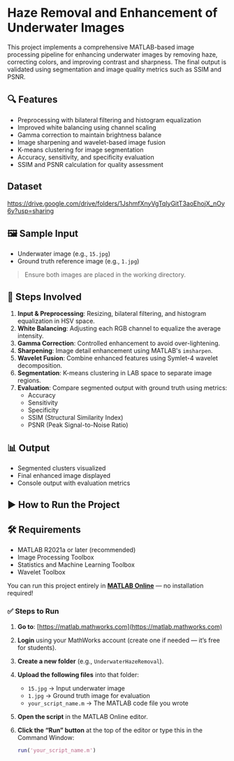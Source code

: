 # Haze Removal and Enhancement of Underwater Images

This project implements a comprehensive MATLAB-based image processing pipeline for enhancing underwater images by removing haze, correcting colors, and improving contrast and sharpness. The final output is validated using segmentation and image quality metrics such as SSIM and PSNR.

## 🔍 Features

- Preprocessing with bilateral filtering and histogram equalization
- Improved white balancing using channel scaling
- Gamma correction to maintain brightness balance
- Image sharpening and wavelet-based image fusion
- K-means clustering for image segmentation
- Accuracy, sensitivity, and specificity evaluation
- SSIM and PSNR calculation for quality assessment
  
## Dataset
https://drive.google.com/drive/folders/1JshmfXnyVgTqIyGitT3aoEhojX_nOy6y?usp=sharing
## 🖼️ Sample Input

- Underwater image (e.g., `15.jpg`)
- Ground truth reference image (e.g., `1.jpg`)

> Ensure both images are placed in the working directory.

## 🚀 Steps Involved

1. **Input & Preprocessing**: Resizing, bilateral filtering, and histogram equalization in HSV space.
2. **White Balancing**: Adjusting each RGB channel to equalize the average intensity.
3. **Gamma Correction**: Controlled enhancement to avoid over-lightening.
4. **Sharpening**: Image detail enhancement using MATLAB's `imsharpen`.
5. **Wavelet Fusion**: Combine enhanced features using Symlet-4 wavelet decomposition.
6. **Segmentation**: K-means clustering in LAB space to separate image regions.
7. **Evaluation**: Compare segmented output with ground truth using metrics:
   - Accuracy
   - Sensitivity
   - Specificity
   - SSIM (Structural Similarity Index)
   - PSNR (Peak Signal-to-Noise Ratio)

## 📊 Output

- Segmented clusters visualized
- Final enhanced image displayed
- Console output with evaluation metrics


## ▶️ How to Run the Project

## 🛠 Requirements

- MATLAB R2021a or later (recommended)
- Image Processing Toolbox
- Statistics and Machine Learning Toolbox
- Wavelet Toolbox

You can run this project entirely in **[MATLAB Online](https://matlab.mathworks.com/)** — no installation required!

### ✅ Steps to Run

1. **Go to**: [https://matlab.mathworks.com](https://matlab.mathworks.com)

2. **Login** using your MathWorks account (create one if needed — it’s free for students).

3. **Create a new folder** (e.g., `UnderwaterHazeRemoval`).

4. **Upload the following files** into that folder:
   - `15.jpg` → Input underwater image  
   - `1.jpg` → Ground truth image for evaluation  
   - `your_script_name.m` → The MATLAB code file you wrote

5. **Open the script** in the MATLAB Online editor.

6. **Click the “Run” button** at the top of the editor or type this in the Command Window:
   ```matlab
   run('your_script_name.m')




